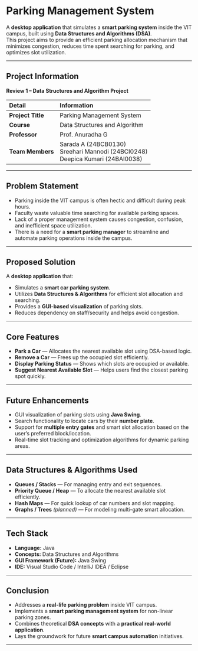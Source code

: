 #  Parking Management System

A **desktop application** that simulates a **smart parking system** inside the VIT campus, built using **Data Structures and Algorithms (DSA)**.  
This project aims to provide an efficient parking allocation mechanism that minimizes congestion, reduces time spent searching for parking, and optimizes slot utilization.

---

##  Project Information

**Review 1 – Data Structures and Algorithm Project**

| Detail | Information |
|:--|:--|
| **Project Title** | Parking Management System |
| **Course** | Data Structures and Algorithm |
| **Professor** | Prof. Anuradha G |
| **Team Members** | Sarada A (24BCB0130)<br>Sreehari Mannodi (24BCI0248)<br>Deepica Kumari (24BAI0038) |

---

##  Problem Statement

- Parking inside the VIT campus is often hectic and difficult during peak hours.  
- Faculty waste valuable time searching for available parking spaces.  
- Lack of a proper management system causes congestion, confusion, and inefficient space utilization.  
- There is a need for a **smart parking manager** to streamline and automate parking operations inside the campus.

---

##  Proposed Solution

A **desktop application** that:
- Simulates a **smart car parking system**.
- Utilizes **Data Structures & Algorithms** for efficient slot allocation and searching.
- Provides a **GUI-based visualization** of parking slots.
- Reduces dependency on staff/security and helps avoid congestion.

---

##  Core Features

-  **Park a Car** — Allocates the nearest available slot using DSA-based logic.  
-  **Remove a Car** — Frees up the occupied slot efficiently.  
-  **Display Parking Status** — Shows which slots are occupied or available.  
-  **Suggest Nearest Available Slot** — Helps users find the closest parking spot quickly.

---

##  Future Enhancements

-  GUI visualization of parking slots using **Java Swing**.  
-  Search functionality to locate cars by their **number plate**.  
-  Support for **multiple entry gates** and smart slot allocation based on the user’s preferred block/location.  
-  Real-time slot tracking and optimization algorithms for dynamic parking areas.

---

##  Data Structures & Algorithms Used

- **Queues / Stacks** — For managing entry and exit sequences.  
- **Priority Queue / Heap** — To allocate the nearest available slot efficiently.  
- **Hash Maps** — For quick lookup of car numbers and slot mapping.  
- **Graphs / Trees** *(planned)* — For modeling multi-gate smart allocation.  

---

##  Tech Stack

- **Language:** Java  
- **Concepts:** Data Structures and Algorithms  
- **GUI Framework (Future):** Java Swing  
- **IDE:** Visual Studio Code / IntelliJ IDEA / Eclipse  

---

##  Conclusion

- Addresses a **real-life parking problem** inside VIT campus.  
- Implements a **smart parking management system** for non-linear parking zones.  
- Combines theoretical **DSA concepts** with a **practical real-world application**.  
- Lays the groundwork for future **smart campus automation** initiatives.

---